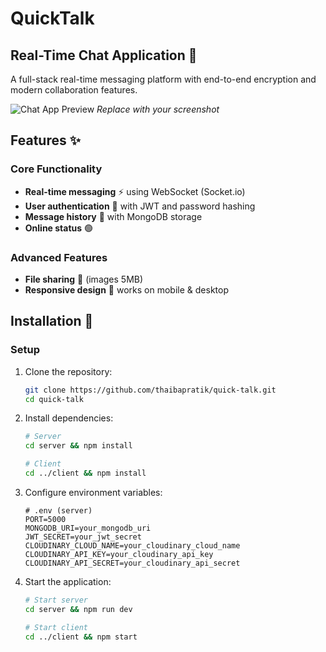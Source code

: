 # QuickTalk

## Real-Time Chat Application 💬

A full-stack real-time messaging platform with end-to-end encryption and modern collaboration features.

![Chat App Preview](./screenshots/app-preview.gif) _Replace with your screenshot_

## Features ✨

### Core Functionality

-   **Real-time messaging** ⚡ using WebSocket (Socket.io)
-   **User authentication** 🔑 with JWT and password hashing
-   **Message history** 📜 with MongoDB storage
-   **Online status** 🟢

### Advanced Features

-   **File sharing** 📁 (images 5MB)
-   **Responsive design** 📱 works on mobile & desktop

## Installation 🚀

### Setup

1. Clone the repository:

    ```bash
    git clone https://github.com/thaibapratik/quick-talk.git
    cd quick-talk
    ```

2. Install dependencies:

    ```bash
    # Server
    cd server && npm install

    # Client
    cd ../client && npm install
    ```

3. Configure environment variables:

    ```env
    # .env (server)
    PORT=5000
    MONGODB_URI=your_mongodb_uri
    JWT_SECRET=your_jwt_secret
    CLOUDINARY_CLOUD_NAME=your_cloudinary_cloud_name
    CLOUDINARY_API_KEY=your_cloudinary_api_key
    CLOUDINARY_API_SECRET=your_cloudinary_api_secret
    ```

4. Start the application:

    ```bash
    # Start server
    cd server && npm run dev

    # Start client
    cd ../client && npm start
    ```
